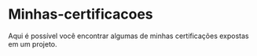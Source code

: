 # Minhas-certificacoes
Aqui é possível você encontrar algumas de minhas certificações expostas em um projeto.
